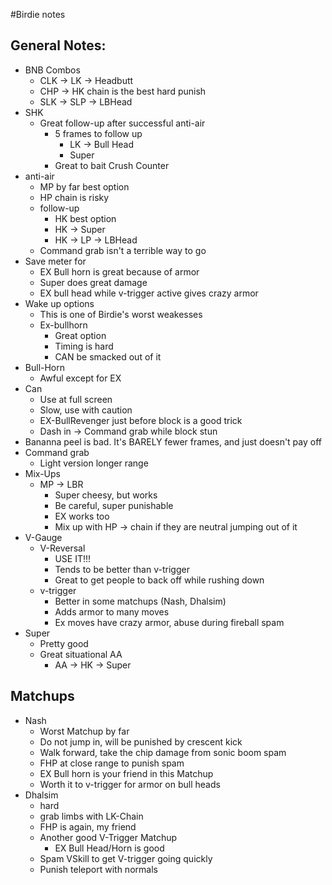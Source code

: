 #Birdie notes
## General Notes:
* BNB Combos
  + CLK -> LK -> Headbutt
  + CHP -> HK chain is the best hard punish
  + SLK -> SLP -> LBHead
* SHK
  - Great follow-up after successful anti-air
    + 5 frames to follow up
      - LK -> Bull Head
      - Super
    + Great to bait Crush Counter
* anti-air
  - MP by far best option
  - HP chain is risky
  - follow-up
    + HK best option
    + HK -> Super
    + HK -> LP -> LBHead
  - Command grab isn't a terrible way to go
* Save meter for
  - EX Bull horn is great because of armor
  - Super does great damage
  - EX bull head while v-trigger active gives crazy armor
* Wake up options
  - This is one of Birdie's worst weakesses
  - Ex-bullhorn
    + Great option
    + Timing is hard
    + CAN be smacked out of it
* Bull-Horn
  - Awful except for EX
* Can
  - Use at full screen
  - Slow, use with caution
  - EX-BullRevenger just before block is a good trick
  - Dash in -> Command grab while block stun
* Bananna peel is bad. It's BARELY fewer frames, and just doesn't pay off
* Command grab
  - Light version longer range
* Mix-Ups
  - MP -> LBR
    + Super cheesy, but works
    + Be careful, super punishable
    + EX works too
    + Mix up with HP -> chain if they are neutral jumping out of it
* V-Gauge
  - V-Reversal
    + USE IT!!!
    + Tends to be better than v-trigger
    + Great to get people to back off while rushing down
  - v-trigger
    + Better in some matchups (Nash, Dhalsim)
    + Adds armor to many moves
    + Ex moves have crazy armor, abuse during fireball spam
* Super
  - Pretty good
  - Great situational AA
    + AA -> HK -> Super
## Matchups
* Nash
  - Worst Matchup by far
  - Do not jump in, will be punished by crescent kick
  - Walk forward, take the chip damage from sonic boom spam
  - FHP at close range to punish spam
  - EX Bull horn is your friend in this Matchup
  - Worth it to v-trigger for armor on bull heads
* Dhalsim
  - hard
  - grab limbs with LK-Chain
  - FHP is again, my friend
  - Another good V-Trigger Matchup
    + EX Bull Head/Horn is good
  - Spam VSkill to get V-trigger going quickly
  - Punish teleport with normals
